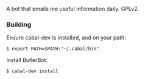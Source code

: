 A bot that emails me useful information daily. GPLv2.

### Building

Ensure cabal-dev is installed, and on your path:

    $ export PATH=$PATH:"~/.cabal/bin"

Install ButlerBot:

    $ cabal-dev install
